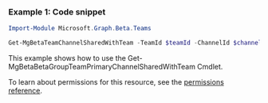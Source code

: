 ### Example 1: Code snippet

```powershellImport-Module Microsoft.Graph.Beta.Teams

Get-MgBetaTeamChannelSharedWithTeam -TeamId $teamId -ChannelId $channelId -SharedWithChannelTeamInfoId $sharedWithChannelTeamInfoId
```
This example shows how to use the Get-MgBetaBetaGroupTeamPrimaryChannelSharedWithTeam Cmdlet.
To learn about permissions for this resource, see the [permissions reference](/graph/permissions-reference).

